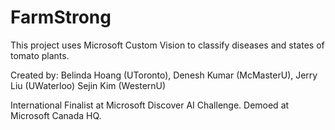 # FarmStrong
This project uses Microsoft Custom Vision to classify diseases and states of tomato plants.

Created by: Belinda Hoang (UToronto), Denesh Kumar (McMasterU), Jerry Liu (UWaterloo) Sejin Kim (WesternU) 

International Finalist at Microsoft Discover AI Challenge. Demoed at Microsoft Canada HQ.
